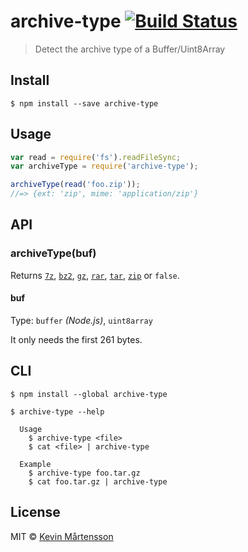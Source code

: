 # archive-type [![Build Status](http://img.shields.io/travis/kevva/archive-type.svg?style=flat)](https://travis-ci.org/kevva/archive-type)

> Detect the archive type of a Buffer/Uint8Array


## Install

```
$ npm install --save archive-type
```


## Usage

```js
var read = require('fs').readFileSync;
var archiveType = require('archive-type');

archiveType(read('foo.zip'));
//=> {ext: 'zip', mime: 'application/zip'}
```


## API

### archiveType(buf)

Returns [`7z`](https://github.com/kevva/is-7zip), [`bz2`](https://github.com/kevva/is-bzip2), [`gz`](https://github.com/kevva/is-gzip), [`rar`](https://github.com/kevva/is-rar), [`tar`](https://github.com/kevva/is-tar), [`zip`](https://github.com/kevva/is-zip) or `false`.

#### buf

Type: `buffer` *(Node.js)*, `uint8array`

It only needs the first 261 bytes.


## CLI

```
$ npm install --global archive-type
```

```
$ archive-type --help

  Usage
    $ archive-type <file>
    $ cat <file> | archive-type

  Example
    $ archive-type foo.tar.gz
    $ cat foo.tar.gz | archive-type
```


## License

MIT © [Kevin Mårtensson](https://github.com/kevva)
